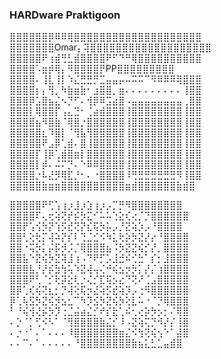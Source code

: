 ### HARDware Praktigoon

⣿⣿⣿⣿⣿⣿⡿⠿⠿⢿⣿⣿⣿⣿⣿⣿⣿⣿⣿⣿⣿⣿⣿⣿⣿⣿⣿⣿⣿⣿
⣿⣿⣿⣿⣿⣿⣿Omar⡄⢽⣿⣿⣿⣿⣿⣿⣿⣿⣿⣿⣿⣿⣿⣿⣿⣿⣿⣿⣿
⣿⣿⣿⣿⣿⠟⢰⣾⢛⣃⣾⣿⣿⣿⣿⠟⠋⠙⠛⢿⣿⣿⣿⣿⣿⣿⣿⣿⣿⣿
⣿⣿⣿⣿⠡⣶⡾⢿⡄⠻⣿⣿⣿⣿⡟PP⣿⣿⣿⣿⣿⣿⣿⣿⣿
⣿⣿⣿⣿⠄⢸⣇⢸⡇⠱⣌⣛⣛⡛⣉⣤⣤⡤⠤⠭⠭⠉⠻⠿⠿⠿⢿⣿⣿⣿
⣿⣿⣿⣿⡆⡄⢻⡀⠳⣷⣶⣷⠂⣰⣿⣿⡀⣶⠄⠄⠄⠄⠄⠄⠄⠄⠄⢸⣿⣿
⣿⣿⣿⡿⣡⣿⣦⣌⠢⡙⠋⠄⢺⡿⠿⣩⣴⣿⠠⣤⣤⣤⣤⣤⣤⣤⣤⢀⣿⣿
⣿⣿⣿⡇⢿⣿⣿⡏⢠⣄⣙⠂⢈⣴⣾⣿⣿⣿⢸⣿⣿⣿⣿⣿⣿⣿⣿⢸⣿⣿
⣿⣿⣿⣿⣦⠻⣿⣷⠈⢿⣿⡐⣿⣿⣿⣿⣿⣿⢸⣿⣿⣿⣿⣿⣿⣿⣿⢸⣿⣿
⣿⣿⣿⣿⣿⣆⠹⣿⡇⠈⢻⣧⢻⣿⣿⣿⣿⣿⢸⣿⣿⣿⣿⣿⣿⣿⣿⢸⣿⣿
⣿⣿⣿⣿⣿⠟⣠⡿⢁⣾⠄⣿⢸⣿⣿⣿⣿⣿⢸⣿⣿⣿⣿⣿⣿⣿⣿⢸⣿⣿
⣿⣿⣿⣿⡏⢸⡿⢁⣾⣿⣶⡇⣿⣿⣿⣿⣿⣿⢸⣿⣿⣿⣿⣿⣿⣿⣿⢸⣿⣿
⣿⣿⣿⣿⡇⡾⠄⠬⠍⡙⠄⠑⠿⠿⣿⣿⣿⣿⢸⣿⣿⣿⣿⣿⣿⣿⣿⢸⣿⣿
⣿⣿⣿⣿⡐⠧⣜⡻⢿⣏⡘⠂⠄⠐⣿⣿⣿⣿⠸⢛⣛⣛⣛⣛⣛⣛⠻⢸⣿⣿
⣿⣿⣿⣿⣿⣷⣶⣶⣿⣿⣿⣿⣿⣿⣿⣿⣿⣿⣶⣾⣿⣿⣿⣿⣿⣿⣷⣾⣿







⣿⣿⣿⣿⣿⠟⢋⢡⢰⡰⣸⡰⣱⢰⡰⡠⡉⡛⠻⣿⣿⣿⣿⣿⣿⣿⣿
⣿⣿⣿⣿⠏⢄⢖⢵⢝⡞⡮⡳⣍⠊⠥⠥⢑⣕⢎⢔⡈⡙⣿⣿⣿⣿⣿⣿
⣿⣿⡟⢡⢪⡳⡝⢱⡫⣞⢝⡝⣎⢯⡳⡥⡠⡘⣝⢵⡱⡠⠘⣿⣿⣿⣿
⣿⣿⢃⢕⢗⡍⢼⠵⡝⡎⠇⢙⣈⣊⠪⠳⣅⢗⡵⡳⣝⡜⡔⠘⣿⣿⣿⣿
⣿⣿⠐⢭⡳⡅⡬⡯⡺⡨⡈⢿⣿⣿⣿⣦⠨⡳⣝⣝⢮⡊⡜⡀⣿⣿⣿⣿
⣿⣿⣧⠑⣝⢮⡳⣝⢽⣸⢰⠠⠙⠟⡋⡡⣸⣚⠮⢊⣓⠁⡎⡂⣸⣿⣿⣿
⣿⣿⣿⣧⡘⡜⡮⣳⢳⢥⠱⣝⢼⢤⢌⠚⢮⣢⡲⡳⡅⡜⡌⢰⣿⣿⣿⣿
⣿⣿⣿⠟⢃⠈⡊⢗⡽⣕⢇⡐⢌⡊⣏⢯⡢⣔⠙⢝⠜⢈⣠⣿⣿⣿⣿⣿
⣿⡿⢁⢎⢮⢝⣆⡂⡙⢼⢕⢯⡲⣜⢵⡫⣞⢵⡹⡠⢐⠻⣿⣿⣿⣿⣿⣿
⡿⢁⢧⣫⡳⣝⢮⡺⣢⣂⠉⠳⡹⣪⡳⣝⢮⡳⢕⣇⠥⠐⠈⡙⢿⣿⣿⣿
⠃⠘⢮⢺⢜⡮⡳⡹⢐⣈⣬⣴⣌⡊⠞⡎⣗⢁⠮⢂⢔⡵⡳⡢⡂⠌⢿⣿
⠄⡑⠈⡁⢋⠪⠣⠁⠈⢻⣿⣿⣿⣿⣷⣌⡊⠸⠠⣝⢵⢍⡙⠺⡜⡌⢸⣿
⠄⡐⠐⠁⠄⠁⠄⠄⠄⠸⣿⣿⣿⣿⣿⣿⣿⣶⣌⠪⢳⢝⢮⢢⠑⠁⣼⣿
⠄⠄⠉⠄⠁⠄⠄⠄⠄⠄⠘⣿⣿⣿⣿⣿⣿⣿⣿⣷⣦⣅⣃⣁⣤⣾⣿
